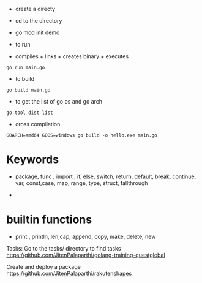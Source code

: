 - create a directy 
- cd to the directory 
- go mod init demo

- to run

- compiles + links + creates binary + executes 

```
go run main.go
```

- to build 

```
go build main.go

```

- to get the list of go os and go arch

```
go tool dist list 
```

- cross compilation
```
GOARCH=amd64 GOOS=windows go build -o hello.exe main.go 
```
# Keywords

- package, func , import , if, else, switch, return, default, break, continue, var, const,case, map, range, type, struct, fallthrough

- 

# builtin functions

- print , println, len,cap, append, copy, make, delete, new 




Tasks: Go to the tasks/ directory to find tasks
https://github.com/JitenPalaparthi/golang-training-questglobal

Create and deploy a package
https://github.com/JitenPalaparthi/rakutenshapes